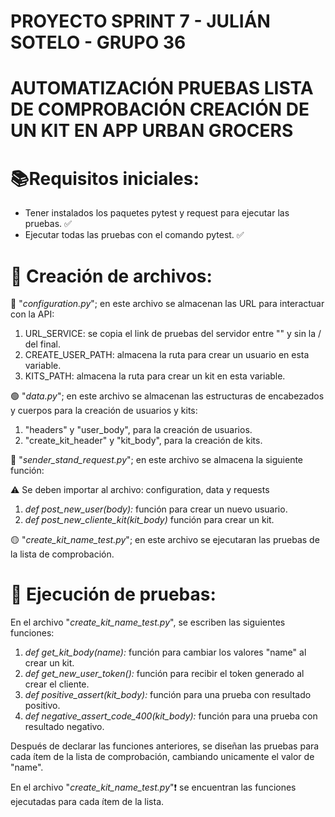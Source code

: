 ﻿# PROYECTO SPRINT 7 - JULIÁN SOTELO - GRUPO 36
# AUTOMATIZACIÓN PRUEBAS LISTA DE COMPROBACIÓN CREACIÓN DE UN KIT EN APP URBAN GROCERS
 
# 📚Requisitos iniciales:

- Tener instalados los paquetes pytest y request para ejecutar las pruebas. ✅
- Ejecutar todas las pruebas con el comando pytest. ✅

# 📃 Creación de archivos:

🔵 "_configuration.py_"; en este archivo se almacenan las URL para interactuar con la API:

1. URL_SERVICE: se copia el link de pruebas del servidor entre "" y sin la / del final.
2. CREATE_USER_PATH: almacena la ruta para crear un usuario en esta variable.
3. KITS_PATH: almacena la ruta para crear un kit en esta variable.

🟢 "_data.py_"; en este archivo se almacenan las estructuras de encabezados y cuerpos para la creación de usuarios y kits:

1. "headers" y "user_body", para la creación de usuarios.
2. "create_kit_header" y "kit_body", para la creación de kits.

🔴 "_sender_stand_request.py_"; en este archivo se almacena la siguiente función:

⚠️ Se deben importar al archivo: configuration, data y requests

1. _def post_new_user(body):_ función para crear un nuevo usuario.
2. _def post_new_cliente_kit(kit_body)_ función para crear un kit.

🟡 "_create_kit_name_test.py_"; en este archivo se ejecutaran las pruebas de la lista de comprobación.

# 📝 Ejecución de pruebas:

En el archivo "_create_kit_name_test.py_", se escriben las siguientes funciones:

1. _def get_kit_body(name):_ función para cambiar los valores "name" al crear un kit.
2. _def get_new_user_token():_ función para recibir el token generado al crear el cliente.
3. _def positive_assert(kit_body):_ función para una prueba con resultado positivo.
4. _def negative_assert_code_400(kit_body):_ función para una prueba con resultado negativo.

Después de declarar las funciones anteriores, se diseñan las pruebas para cada ítem de la lista de comprobación, cambiando unicamente el valor de "name".

En el archivo "_create_kit_name_test.py_"❗ se encuentran las funciones ejecutadas para cada ítem de la lista. 




